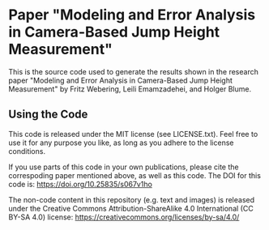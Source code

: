 # Paper "Modeling and Error Analysis in Camera-Based Jump Height Measurement"

This is the source code used to generate the results shown in the research paper "Modeling and Error Analysis in Camera-Based Jump Height Measurement" by Fritz Webering, Leili Emamzadehei, and Holger Blume.

## Using the Code

This code is released under the MIT license (see LICENSE.txt).
Feel free to use it for any purpose you like, as long as you adhere to the license conditions.

If you use parts of this code in your own publications, please cite the correspoding paper mentioned above, as well as this code.
The DOI for this code is: https://doi.org/10.25835/s067v1ho

The non-code content in this repository (e.g. text and images) is released under the Creative Commons Attribution-ShareAlike 4.0 International (CC BY-SA 4.0) license: https://creativecommons.org/licenses/by-sa/4.0/
